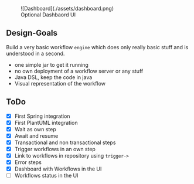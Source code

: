 <figure markdown="span">
    ![Dashboard](./assets/dashboard.png)
    <figcaption>Optional Dashbaord UI</figcaption>
</figure>

## Design-Goals

Build a very basic workflow `engine` which does only really basic stuff and is understood in a second.

-   one simple jar to get it running
-   no own deployment of a workflow server or any stuff
-   Java DSL, keep the code in java
-   Visual representation of the workflow

## ToDo

-   [x] First Spring integration
-   [x] First PlantUML integration
-   [x] Wait as own step
-   [x] Await and resume
-   [x] Transactional and non transactional steps
-   [x] Trigger workflows in an own step
-   [x] Link to workflows in repository using `trigger->`
-   [x] Error steps
-   [x] Dashboard with Workflows in the UI
-   [ ] Workflows status in the UI
